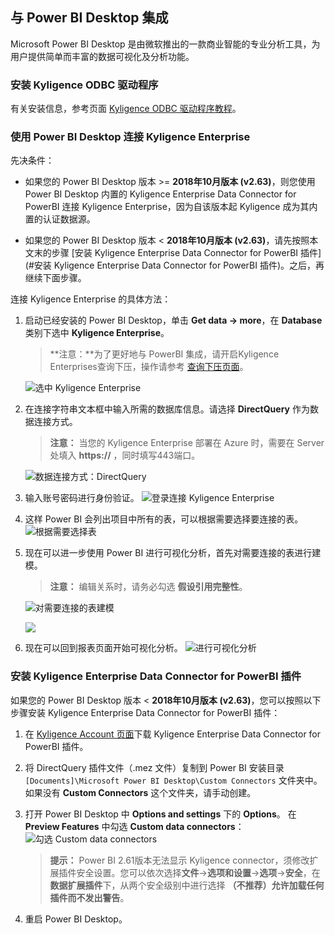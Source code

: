 ## 与 Power BI Desktop 集成

Microsoft Power BI Desktop 是由微软推出的一款商业智能的专业分析工具，为用户提供简单而丰富的数据可视化及分析功能。

### 安装 Kyligence ODBC 驱动程序

有关安装信息，参考页面 [Kyligence ODBC 驱动程序教程](../../driver/odbc/README.md)。

### 使用 Power BI Desktop 连接 Kyligence Enterprise

先决条件：

- 如果您的 Power BI Desktop 版本 >= **2018年10月版本 (v2.63)**，则您使用 Power BI Desktop 内置的 Kyligence Enterprise Data Connector for PowerBI 连接 Kyligence Enterprise，因为自该版本起 Kyligence 成为其内置的认证数据源。

- 如果您的 Power BI Desktop 版本 < **2018年10月版本 (v2.63)**，请先按照本文末的步骤 [安装 Kyligence Enterprise Data Connector for PowerBI 插件](#安装 Kyligence Enterprise Data Connector for PowerBI 插件)。之后，再继续下面步骤。

连接 Kyligence Enterprise 的具体方法：

1. 启动已经安装的 Power BI Desktop，单击 **Get data -> more**，在 **Database** 类别下选中 **Kyligence Enterprise**。

   > **注意：**为了更好地与 PowerBI 集成，请开启Kyligence Enterprises查询下压，操作请参考 [查询下压页面](../../../installation/pushdown/pushdown_to_embedded_spark.cn.md)。

   ![选中 Kyligence Enterprise](../../images/powerbi/Picture5.png)

2. 在连接字符串文本框中输入所需的数据库信息。请选择 **DirectQuery** 作为数据连接方式。

   > **注意：** 当您的 Kyligence Enterprise 部署在 Azure 时，需要在 Server 处填入 **https://** ，同时填写443端口。

   ![数据连接方式：DirectQuery](../../images/powerbi/Picture6.png)

3. 输入账号密码进行身份验证。
   ![登录连接 Kyligence Enterprise](../../images/powerbi/Picture7.png)

4. 这样 Power BI 会列出项目中所有的表，可以根据需要选择要连接的表。
   ![根据需要选择表](../../images/powerbi/Picture8.png)

5. 现在可以进一步使用 Power BI 进行可视化分析，首先对需要连接的表进行建模。

   > **注意：** 编辑关系时，请务必勾选 **假设引用完整性**。

   ![对需要连接的表建模](../../images/powerbi/Picture9.png)

   ![](../../images/powerbi/pic_dekstop_inner_join.png)

6. 现在可以回到报表页面开始可视化分析。
   ![进行可视化分析](../../images/powerbi/Picture10.png)

### 安装 Kyligence Enterprise Data Connector for PowerBI 插件

如果您的 Power BI Desktop 版本 < **2018年10月版本 (v2.63)**，您可以按照以下步骤安装 Kyligence Enterprise Data Connector for PowerBI 插件：

1. 在 [Kyligence Account 页面](http://account.kyligence.io)下载 Kyligence Enterprise Data Connector for PowerBI 插件。

2. 将 DirectQuery 插件文件（.mez 文件）复制到 Power BI 安装目录 `[Documents]\Microsoft Power BI Desktop\Custom Connectors` 文件夹中。如果没有 **Custom Connectors** 这个文件夹，请手动创建。

3. 打开 Power BI Desktop 中 **Options and settings** 下的 **Options**。
   在 **Preview Features** 中勾选 **Custom data connectors**： ![勾选 Custom data connectors](../../images/powerbi/Picture11.png)

   > **提示：** Power BI 2.61版本无法显示 Kyligence connector，须修改扩展插件安全设置。您可以依次选择**文件**->**选项和设置**->**选项**->**安全**，在**数据扩展插件**下，从两个安全级别中进行选择 **（不推荐）允许加载任何插件而不发出警告**。

4. 重启 Power BI Desktop。
